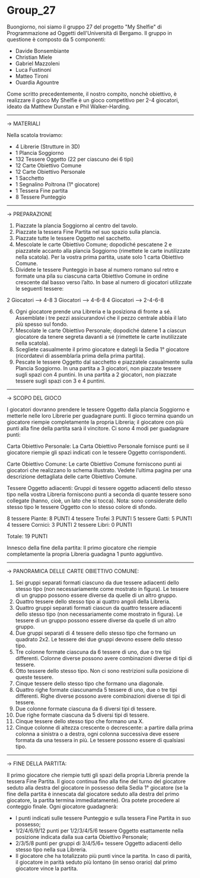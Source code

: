 # Group_27

Buongiorno,
noi siamo il gruppo 27 del progetto "My Shelfie" di Programmazione ad Oggetti dell'Università di Bergamo.
Il gruppo in questione è composto da 5 componenti:
- Davide Bonsembiante
- Christian Miele
- Gabriel Mazzoleni
- Luca Fustinoni
- Matteo Tironi
- Ouardia Agountre

Come scritto precedentemente, il nostro compito, nonchè obiettivo, è realizzare il gioco My Shelfie è un gioco competitivo per 2-4 giocatori, ideato da Matthew Dunstan e Phil Walker-Harding.

-----------------------------------------------------------------------------------------------------------------------------------------------------------------------

->  MATERIALI

Nella scatola troviamo:

- 4 Librerie (Strutture in 3D)
- 1 Plancia Soggiorno
- 132 Tessere Oggetto (22 per ciascuno dei 6 tipi)
- 12 Carte Obiettivo Comune
- 12 Carte Obiettivo Personale
- 1 Sacchetto
- 1 Segnalino Poltrona (1° giocatore)
- 1 Tessera Fine partita
- 8 Tessere Punteggio

-----------------------------------------------------------------------------------------------------------------------------------------------------------------------

-> PREPARAZIONE

1) Piazzate la plancia Soggiorno al centro del tavolo. 
2) Piazzate la tessera Fine Partita nel suo spazio sulla plancia.
3) Piazzate tutte le tessere Oggetto nel sacchetto.
4) Mescolate le carte Obiettivo Comune; dopodiché pescatene 2 e piazzatele accanto alla plancia Soggiorno (rimettete le carte inutilizzate nella scatola). Per la vostra prima partita, usate solo 1 carta Obiettivo Comune.
5) Dividete le tessere Punteggio in base al numero romano sul retro e formate una pila su ciascuna carta Obiettivo Comune in ordine crescente dal basso verso l’alto. In base al numero di giocatori utilizzate le seguenti tessere: 

2 Giocatori --> 4-8
3 Giocatori --> 4-6-8
4 Giocatori --> 2-4-6-8

6) Ogni giocatore prende una Libreria e la posiziona di fronte a sé. Assemblate i tre pezzi assicurandovi che il pezzo centrale abbia il lato più spesso sul fondo.
7) Mescolate le carte Obiettivo Personale; dopodiché datene 1 a ciascun giocatore da tenere segreta davanti a sé (rimettete le carte inutilizzate nella scatola).
8) Scegliete casualmente il primo giocatore e dategli la Sedia 1° giocatore (ricordatevi di assemblarla prima della prima partita).
9) Pescate le tessere Oggetto dal sacchetto e piazzatele casualmente sulla Plancia Soggiorno. In una partita a 3 giocatori, non piazzate tessere sugli spazi con 4 puntini. In una partita a 2 giocatori, non piazzate tessere sugli spazi con 3 e 4 puntini.

-----------------------------------------------------------------------------------------------------------------------------------------------------------------------

->  SCOPO DEL GIOCO

I giocatori dovranno prendere le tessere Oggetto dalla plancia Soggiorno e metterle nelle loro Librerie per guadagnare punti.
Il gioco termina quando un giocatore riempie completamente la propria Libreria; il giocatore con più punti alla fine della partita sarà il vincitore. Ci sono 4 modi per guadagnare punti:

Carta Obiettivo Personale: 
La Carta Obiettivo Personale fornisce punti se il giocatore riempie gli spazi indicati con le tessere Oggetto corrispondenti.

Carte Obiettivo Comune: 
Le carte Obiettivo Comune forniscono punti ai giocatori che realizzano lo schema illustrato. Vedete l’ultima pagina per una descrizione dettagliata delle carte Obiettivo Comune.


Tessere Oggetto adiacenti:
Gruppi di tessere oggetto adiacenti dello stesso tipo nella vostra Libreria forniscono punti a seconda di quante tessere sono collegate (hanno, cioè, un lato che si tocca).
Nota: sono considerate dello stesso tipo le tessere Oggetto con lo stesso colore di sfondo.

8 tessere Piante: 8 PUNTI
4 tessere Trofei 3 PUNTI
5 tessere Gatti: 5 PUNTI
4 tessere Cornici: 3 PUNTI
2 tessere Libri: 0 PUNTI

Totale: 19 PUNTI

Innesco della fine della partita:
Il primo giocatore che riempie completamente la propria Libreria guadagna 1 punto aggiuntivo.

-----------------------------------------------------------------------------------------------------------------------------------------------------------------------

-> PANORAMICA DELLE CARTE OBIETTIVO COMUNE:

1) Sei gruppi separati formati ciascuno da due tessere adiacenti dello stesso tipo (non necessariamente come mostrato in figura). Le tessere di un gruppo possono essere diverse da quelle di un altro gruppo. 
2) Quattro tessere dello stesso tipo ai quattro angoli della Libreria.
3) Quattro gruppi separati formati ciascun da quattro tessere adiacenti dello stesso tipo (non necessariamente come mostrato in figura). Le tessere di un gruppo possono essere diverse da quelle di un altro gruppo.
4) Due gruppi separati di 4 tessere dello stesso tipo che formano un quadrato 2x2. Le tessere dei due gruppi devono essere dello stesso tipo.
5) Tre colonne formate ciascuna da 6 tessere di uno, due o tre tipi differenti. Colonne diverse possono avere combinazioni diverse di tipi di tessere.
6) Otto tessere dello stesso tipo. Non ci sono restrizioni sulla posizione di queste tessere.
7) Cinque tessere dello stesso tipo che formano una diagonale.
8) Quattro righe formate ciascunamda 5 tessere di uno, due o tre tipi differenti. Righe diverse possono avere combinazioni diverse di tipi di tessere.
9) Due colonne formate ciascuna da 6 diversi tipi di tessere. 
10) Due righe formate ciascuna da 5 diversi tipi di tessere. 
11) Cinque tessere dello stesso tipo che formano una X.
12) Cinque colonne di altezza crescente o decrescente: a partire dalla prima colonna a sinistra o a destra, ogni colonna successiva deve essere formata da una tessera in più. Le tessere possono essere di qualsiasi tipo. 

-----------------------------------------------------------------------------------------------------------------------------------------------------------------------

-> FINE DELLA PARTITA:

Il primo giocatore che riempie tutti gli spazi della propria Libreria prende la tessera Fine Partita. Il gioco continua fino alla fine del turno del giocatore seduto alla destra del
giocatore in possesso della Sedia 1° giocatore (se la fine della partita è innescata dal giocatore seduto alla destra del primo giocatore, la partita termina immediatamente). Ora potete procedere al conteggio finale.
Ogni giocatore guadagnerà: 
- I punti indicati sulle tessere Punteggio e sulla tessera Fine Partita in suo possesso; 
- 1/2/4/6/9/12 punti per 1/2/3/4/5/6 tessere Oggetto esattamente nella posizione indicata dalla sua carta Obiettivo Personale;
- 2/3/5/8 punti per gruppi di 3/4/5/6+ tessere Oggetto adiacenti dello stesso tipo nella sua Libreria.
- Il giocatore che ha totalizzato più punti vince la partita. In caso di parità, il giocatore in parità seduto più lontano (in senso orario) dal primo giocatore vince la partita.
